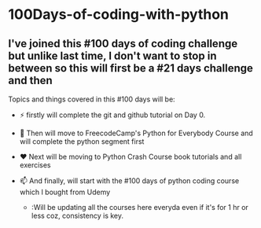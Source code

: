 # 100Days-of-coding-with-python
## I've joined this #100 days of coding challenge but unlike last time, I don't want to stop in between so this will first be a #21 days challenge and then 


Topics and things covered in this #100 days will be:

- :zap: firstly will complete the git and github tutorial on Day 0.
- 🌱 Then will move to FreecodeCamp's Python for Everybody Course and will complete the python segment first
- :heart:	 Next will be moving to Python Crash Course book tutorials and all exercises 
- 📫 And finally, will start with the #100 days of python coding course which I bought from Udemy
 
  - :Will be updating all the courses here everyda even if it's for 1 hr or less coz, consistency is key.